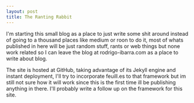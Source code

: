```yaml
---
layout: post
title: The Ranting Rabbit
---
```

I'm starting this small blog as a place to just write some shit around instead of going to a thousand places like medium or roon to do it, most of whats published in here will be just random stuff, rants or web things but none work related so I can leave the blog at rodrigo-ibarra.com as a place to write about blog.

The site is hosted at GitHub, taking advantage of its Jekyll engine and instant deployment, I'll try to incorporate feuill.es to that framework but im still not sure how it will work since this is the first time ill be publishing anything in there. I'll probably write a follow up on the framework for this site.
